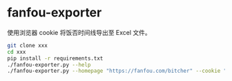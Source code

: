# fanfou-exporter

使用浏览器 cookie 将饭否时间线导出至 Excel 文件。

```bash
git clone xxx
cd xxx
pip install -r requirements.txt
./fanfou-exporter.py --help
./fanfou-exporter.py --homepage "https://fanfou.com/bitcher" --cookie "__utmc=208515845; xxxxx..."
```